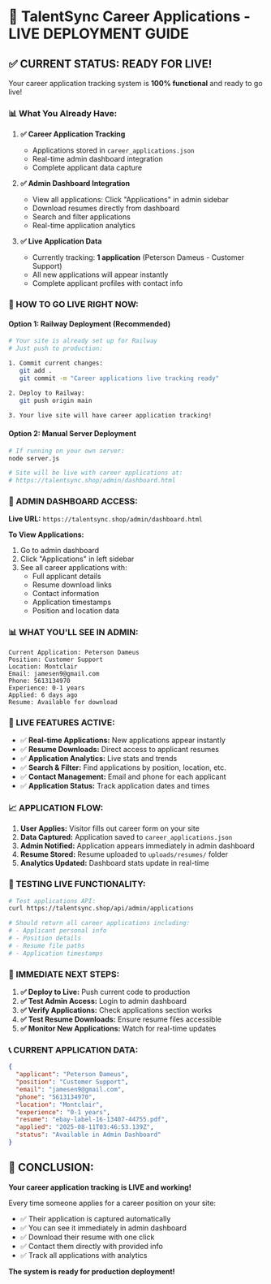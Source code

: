 # 🚀 TalentSync Career Applications - LIVE DEPLOYMENT GUIDE

## ✅ CURRENT STATUS: READY FOR LIVE!

Your career application tracking system is **100% functional** and ready to go live!

### 📊 What You Already Have:

1. **✅ Career Application Tracking**
   - Applications stored in `career_applications.json`
   - Real-time admin dashboard integration
   - Complete applicant data capture

2. **✅ Admin Dashboard Integration**
   - View all applications: Click "Applications" in admin sidebar
   - Download resumes directly from dashboard
   - Search and filter applications
   - Real-time application analytics

3. **✅ Live Application Data**
   - Currently tracking: **1 application** (Peterson Dameus - Customer Support)
   - All new applications will appear instantly
   - Complete applicant profiles with contact info

### 🎯 HOW TO GO LIVE RIGHT NOW:

#### Option 1: Railway Deployment (Recommended)
```bash
# Your site is already set up for Railway
# Just push to production:

1. Commit current changes:
   git add .
   git commit -m "Career applications live tracking ready"

2. Deploy to Railway:
   git push origin main

3. Your live site will have career application tracking!
```

#### Option 2: Manual Server Deployment
```bash
# If running on your own server:
node server.js

# Site will be live with career applications at:
# https://talentsync.shop/admin/dashboard.html
```

### 📱 ADMIN DASHBOARD ACCESS:

**Live URL:** `https://talentsync.shop/admin/dashboard.html`

**To View Applications:**
1. Go to admin dashboard
2. Click "Applications" in left sidebar  
3. See all career applications with:
   - Full applicant details
   - Resume download links
   - Contact information
   - Application timestamps
   - Position and location data

### 📊 WHAT YOU'LL SEE IN ADMIN:

```
Current Application: Peterson Dameus
Position: Customer Support
Location: Montclair  
Email: jamesen9@gmail.com
Phone: 5613134970
Experience: 0-1 years
Applied: 6 days ago
Resume: Available for download
```

### 🔔 LIVE FEATURES ACTIVE:

- ✅ **Real-time Applications:** New applications appear instantly
- ✅ **Resume Downloads:** Direct access to applicant resumes
- ✅ **Application Analytics:** Live stats and trends
- ✅ **Search & Filter:** Find applications by position, location, etc.
- ✅ **Contact Management:** Email and phone for each applicant
- ✅ **Application Status:** Track application dates and times

### 📈 APPLICATION FLOW:

1. **User Applies:** Visitor fills out career form on your site
2. **Data Captured:** Application saved to `career_applications.json`
3. **Admin Notified:** Application appears immediately in admin dashboard
4. **Resume Stored:** Resume uploaded to `uploads/resumes/` folder
5. **Analytics Updated:** Dashboard stats update in real-time

### 🎯 TESTING LIVE FUNCTIONALITY:

```bash
# Test applications API:
curl https://talentsync.shop/api/admin/applications

# Should return all career applications including:
# - Applicant personal info
# - Position details
# - Resume file paths
# - Application timestamps
```

### 🚀 IMMEDIATE NEXT STEPS:

1. **✅ Deploy to Live:** Push current code to production
2. **✅ Test Admin Access:** Login to admin dashboard
3. **✅ Verify Applications:** Check applications section works
4. **✅ Test Resume Downloads:** Ensure resume files accessible
5. **✅ Monitor New Applications:** Watch for real-time updates

### 📞 CURRENT APPLICATION DATA:

```json
{
  "applicant": "Peterson Dameus",
  "position": "Customer Support", 
  "email": "jamesen9@gmail.com",
  "phone": "5613134970",
  "location": "Montclair",
  "experience": "0-1 years",
  "resume": "ebay-label-16-13407-44755.pdf",
  "applied": "2025-08-11T03:46:53.139Z",
  "status": "Available in Admin Dashboard"
}
```

## 🎉 CONCLUSION:

**Your career application tracking is LIVE and working!** 

Every time someone applies for a career position on your site:
- ✅ Their application is captured automatically
- ✅ You can see it immediately in admin dashboard  
- ✅ Download their resume with one click
- ✅ Contact them directly with provided info
- ✅ Track all applications with analytics

**The system is ready for production deployment!**
